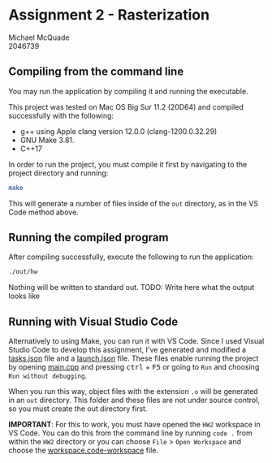 # Assignment 2 - Rasterization

Michael McQuade  
2046739

## Compiling from the command line

You may run the application by compiling it and running the executable.

This project was tested on Mac OS Big Sur 11.2 (20D64) and compiled successfully with the following:

- g++ using Apple clang version 12.0.0 (clang-1200.0.32.29)
- GNU Make 3.81.
- C++17

In order to run the project, you must compile it first by navigating to the project directory and running:

```bash
make
```

This will generate a number of files inside of the `out` directory, as in the VS Code method above.

## Running the compiled program

After compiling successfully, execute the following to run the application:

```bash
./out/hw
```

Nothing will be written to standard out. TODO: Write here what the output looks like

## Running with Visual Studio Code

Alternatively to using Make, you can run it with VS Code. Since I used Visual Studio Code to develop this assignment, I've generated and modified a [tasks.json](.vscode/tasks.json) file and a [launch.json](.vscode/launch.json) file. These files enable running the project by opening [main.cpp](src/main.cpp) and pressing <kbd>ctrl</kbd> + <kbd>F5</kbd> or going to `Run` and choosing `Run without debugging`.

When you run this way, object files with the extension `.o` will be generated in an `out` directory. This folder and these files are not under source control, so you must create the out directory first.

**IMPORTANT**: For this to work, you must have opened the `HW2` workspace in VS Code. You can do this from the command line by running `code .` from within the `HW2` directory or you can choose `File` > `Open Workspace` and choose the [workspace.code-workspace](workspace.code-workspace) file.
